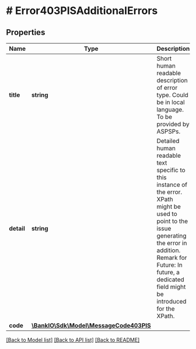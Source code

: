 # # Error403PISAdditionalErrors

## Properties

Name | Type | Description | Notes
------------ | ------------- | ------------- | -------------
**title** | **string** | Short human readable description of error type.  Could be in local language.  To be provided by ASPSPs. | [optional] 
**detail** | **string** | Detailed human readable text specific to this instance of the error.  XPath might be used to point to the issue generating the error in addition. Remark for Future: In future, a dedicated field might be introduced for the XPath. | [optional] 
**code** | [**\BankIO\Sdk\Model\MessageCode403PIS**](MessageCode403PIS.md) |  | 

[[Back to Model list]](../../README.md#documentation-for-models) [[Back to API list]](../../README.md#documentation-for-api-endpoints) [[Back to README]](../../README.md)


